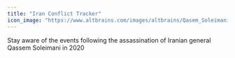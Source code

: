 ```yaml
---
title: "Iran Conflict Tracker"
icon_image: "https://www.altbrains.com/images/altbrains/Qasem_Soleimani_with_Zolfaghar_Order.jpg"
---
```

Stay aware of the events following the assassination of Iranian general Qassem Soleimani in 2020